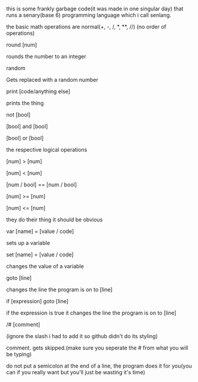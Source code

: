 this is some frankly garbage code(it was made in one singular day) that runs a senary(base 6) programming language which i call senlang.

the basic math operations are normal(+, -, /, *, **, //)
(no order of operations)

round [num]

rounds the number to an integer


random

Gets replaced with a random number


print [code/anything else]

prints the thing


not [bool]

[bool] and [bool]

[bool] or [bool]

the respective logical operations


[num] > [num]

[num] < [num]

[num / bool] == [num / bool]

[num] >= [num]

[num] <= [num]

they do their thing it should be obvious


var [name] = [value / code]

sets up a variable


set [name] = [value / code]

changes the value of a variable


goto [line]

changes the line the program is on to [line]


if [expression] goto [line]

if the expression is true it changes the line the program is on to [line]


/# [comment]

(ignore the slash i had to add it so github didn't do its styling)

comment. gets skipped.(make sure you seperate the # from what you will be typing)


do not put a semicolon at the end of a line, the program does it for you(you can if you really want but you'll just be wasting it's time)
